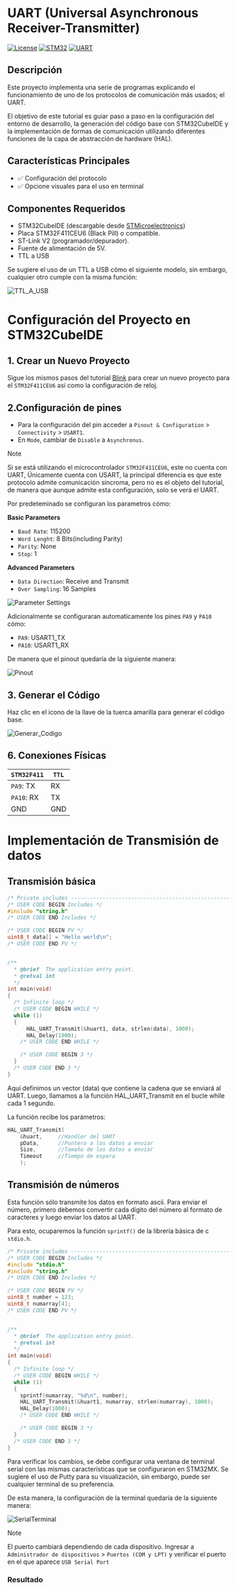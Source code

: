 #  UART (Universal Asynchronous Receiver-Transmitter)

[![License](https://img.shields.io/badge/License-MIT-blue.svg)](https://opensource.org/licenses/MIT)
[![STM32](https://img.shields.io/badge/Platform-STM32F411-black)](https://www.st.com/en/microcontrollers-microprocessors/stm32f4-series.html)
[![UART](https://img.shields.io/badge/Protocol-UART-yellow)](https://es.wikipedia.org/wiki/Universal_Asynchronous_Receiver-Transmitter)

## Descripción
Este proyecto implementa una serie de programas explicando el funcionamiento de uno de los protocolos de comunicación más usados; el UART.

El objetivo de este tutorial es guiar paso a paso en la configuración del entorno de desarrollo, la generación del código base con STM32CubeIDE y la implementación de formas de comunicación utilizando diferentes funciones de la capa de abstracción de hardware (HAL).

## Características Principales
- ✅ Configuración del protocolo
- ✅ Opcione visuales para el uso en terminal

## Componentes Requeridos
- STM32CubeIDE (descargable desde [STMicroelectronics](https://www.st.com/en/development-tools/stm32cubeide.html))
- Placa STM32F411CEU6 (Black Pill) o compatible.
- ST-Link V2 (programador/depurador).
- Fuente de alimentación de 5V.
- TTL a USB
  
Se sugiere el uso de un TTL a USB cómo el siguiente modelo, sin embargo, cualquier otro cumple con la misma función:

![TTL_A_USB](/PerifericosBasicos/UART/images/TTL_USB.png)

# Configuración del Proyecto en STM32CubeIDE

## 1. Crear un Nuevo Proyecto
Sigue los mismos pasos del tutorial [Blink](/PerifericosBasicos/HelloWorld/README.md) para crear un nuevo proyecto para el `STM32F411CEU6` así como la configuración de reloj.

## 2.Configuración de pines
- Para la configuración del pin acceder a  `Pinout & Configuration` > `Connectivity` > `USART1`.
- En `Mode`, cambiar de `Disable` a `Asynchronus`.

>[!Note]
> Si se está utilizando el microcontrolador `STM32F411CEU6`, este no cuenta con UART, Únicamente cuenta con USART, la principal diferencia es que este protocolo admite comunicación síncroma, pero no es el objeto del tutorial, de manera que aunque admite esta configuración, solo se verá el UART.

Por predeteminado se configuran los parametros cómo:

__Basic Parameters__
- `Baud Rate`: 115200
- `Word Lenght`: 8 Bits(including Parity)
- `Parity`: None
- `Stop`: 1

__Advanced Parameters__
- `Data Direction`: Receive and Transmit
- `Over Sampling`: 16 Samples

![Parameter Settings](/PerifericosBasicos/UART/images/ParameterSettings.png)

Adicionalmente se configuraran automaticamente los pines `PA9` y `PA10` cómo:
- `PA9`: USART1_TX
- `PA10`: USART1_RX

De manera que el pinout quedaría de la siguiente manera:

![Pinout](/PerifericosBasicos/UART/images/Pinout.png)

## 3. Generar el Código
Haz clic en el icono de la llave de la tuerca amarilla para generar el código base.

![Generar_Codigo](/PerifericosBasicos/HelloWorld/images/CodeGeneration.png)

## 6. Conexiones Físicas

| `STM32F411` | `TTL` |
| --- | --- |
| `PA9`: TX | RX |
| `PA10`: RX | TX |
| GND | GND |

# Implementación de Transmisión de datos

## Transmisión básica

```C
/* Private includes ----------------------------------------------------------*/
/* USER CODE BEGIN Includes */
#include "string.h"
/* USER CODE END Includes */

/* USER CODE BEGIN PV */
uint8_t data[] = "Hello world\n";
/* USER CODE END PV */


/**
  * @brief  The application entry point.
  * @retval int
  */
int main(void)
{
  /* Infinite loop */
  /* USER CODE BEGIN WHILE */
  while (1)
  {
	  HAL_UART_Transmit(&huart1, data, strlen(data), 1000);
	  HAL_Delay(1000);
    /* USER CODE END WHILE */

    /* USER CODE BEGIN 3 */
  }
  /* USER CODE END 3 */
}
```

Aquí definimos un vector (data) que contiene la cadena que se enviará al UART. Luego, llamamos a la función HAL_UART_Transmit en el bucle while cada 1 segundo.

La función recibe los parámetros:

```C
HAL_UART_Transmit(
    &huart,     //Handler del UART
    pData,      //Puntero a los datos a enviar
    Size,       //Tamaño de los datos a enviar
    Timeout     //Tiempo de espera
    );
```

## Transmisión de números

Esta función sólo transmite los datos en formato ascii. Para enviar el número, primero debemos convertir cada dígito del número al formato de caracteres y luego enviar los datos al UART.

Para esto, ocuparemos la función `sprintf()` de la librería básica de c `stdio.h`.

```C
/* Private includes ----------------------------------------------------------*/
/* USER CODE BEGIN Includes */
#include "stdio.h"
#include "string.h"
/* USER CODE END Includes */

/* USER CODE BEGIN PV */
uint8_t number = 123;
uint8_t numarray[4];
/* USER CODE END PV */


/**
  * @brief  The application entry point.
  * @retval int
  */
int main(void)
{
  /* Infinite loop */
  /* USER CODE BEGIN WHILE */
  while (1)
  {
    sprintf(numarray, "%d\n", number);
    HAL_UART_Transmit(&huart1, numarray, strlen(numarray), 1000);
    HAL_Delay(1000);
    /* USER CODE END WHILE */

    /* USER CODE BEGIN 3 */
  }
  /* USER CODE END 3 */
}
```

Para veríficar los cambios, se debe configurar una ventana de terminal serial con las mismas características que se configuraron en STM32MX. Se sugiere el uso de Putty para su visualización, sin embargo, puede ser cualquier terminal de su preferencia.

De esta manera, la configuración de la terminal quedaría de la siguiente manera:

![SerialTerminal](/PerifericosBasicos/UART/images/SerialTerminal.png)

>[!Note]
>El puerto cambiará dependiendo de cada dispositivo. Ingresar a `Administrador de dispositivos` > `Puertos (COM y LPT)` y veríficar el puerto en el que aparece `USB Serial Port`

### Resultado
